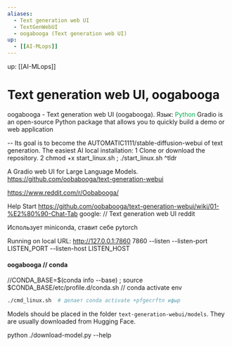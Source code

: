 ```yaml
---
aliases:
  - Text generation web UI
  - TextGenWebUI
  - oogabooga (Text generation web UI)
up:
  - [[AI-MLops]]
---
```

up: [[AI-MLops]]
# Text generation web UI, oogabooga
oogabooga - Text generation web UI
(oogabooga). Язык: <font color="#00b050">Python</font>   Gradio is an open-source Python package that allows you to quickly build a demo or web application

-- Its goal is to become the AUTOMATIC1111/stable-diffusion-webui of text generation. The easiest AI local installation: 1 Clone or download the repository. 2 chmod +x start_linux.sh ; ./start_linux.sh ^tldr

A Gradio web UI for Large Language Models.
https://github.com/oobabooga/text-generation-webui

https://www.reddit.com/r/Oobabooga/


Help Start
https://github.com/oobabooga/text-generation-webui/wiki/01-%E2%80%90-Chat-Tab
google: // Text generation web UI reddit


Использует miniconda, ставит себе pytorch

Running on local URL:  http://127.0.0.1:7860
7860
--listen --listen-port LISTEN_PORT
--listen-host LISTEN_HOST



#### oogabooga // conda

//CONDA_BASE=$(conda info --base) ; source $CONDA_BASE/etc/profile.d/conda.sh
// conda activate env

```sh
./cmd_linux.sh  # делает conda activate +pfgecrftn ифыр
```

Models should be placed in the folder `text-generation-webui/models`. They are usually downloaded from Hugging Face.

python ./download-model.py --help



